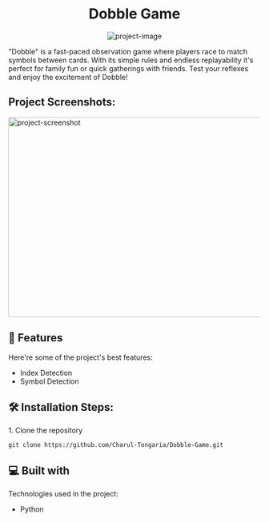 <h1 align="center" id="title">Dobble Game</h1>

<p align="center"><img src="https://socialify.git.ci/Charul-Tongaria/Dobble-Game/image?language=1&amp;owner=1&amp;name=1&amp;stargazers=1&amp;theme=Light" alt="project-image"></p>

<p id="description">"Dobble" is a fast-paced observation game where players race to match symbols between cards. With its simple rules and endless replayability it's perfect for family fun or quick gatherings with friends. Test your reflexes and enjoy the excitement of Dobble!</p>

<h2>Project Screenshots:</h2>

<img src="https://github.com/Charul-Tongaria/Dobble-Game/assets/109429009/a670105c-0c55-457a-a02d-f63c2cd0cb4c" alt="project-screenshot" width="1000" height="400/">

  
  
<h2>🧐 Features</h2>

Here're some of the project's best features:

*   Index Detection
*   Symbol Detection

<h2>🛠️ Installation Steps:</h2>

<p>1. Clone the repository</p>

```
git clone https://github.com/Charul-Tongaria/Dobble-Game.git
```

  
  
<h2>💻 Built with</h2>

Technologies used in the project:

*   Python
